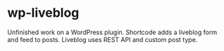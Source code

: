 # wp-liveblog

Unfinished work on a WordPress plugin. Shortcode adds a liveblog form and feed to posts. Liveblog uses REST API and custom post type.
